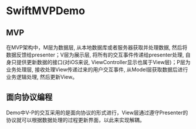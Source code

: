 # SwiftMVPDemo

## MVP

在MVP架构中，M层为数据层, 从本地数据库或者服务器获取并处理数据, 然后将数据反馈给presenter；V层为展示层, 将所有的交互事件传递给presenter处理, 自身只提供更新数据的接口(对iOS来说, ViewController显示也属于View层)；P层为业务处理层, 接收处理View传递过来的用户交互事件, 从Model层获取数据后进行业务逻辑处理, 然后更新View。

## 面向协议编程
Demo中V-P的交互采用的是面向协议的形式进行，View层通过遵守Presenter的协议就可以根据数据处理的过程更新界面，以此来实现解耦。